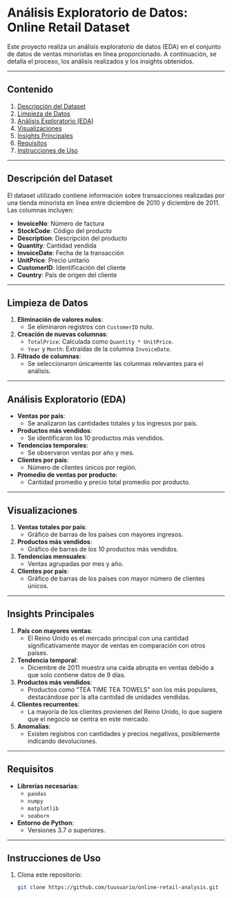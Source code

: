 # Análisis Exploratorio de Datos: Online Retail Dataset

Este proyecto realiza un análisis exploratorio de datos (EDA) en el conjunto de datos de ventas minoristas en línea proporcionado. A continuación, se detalla el proceso, los análisis realizados y los insights obtenidos.

---

## Contenido
1. [Descripción del Dataset](#descripción-del-dataset)
2. [Limpieza de Datos](#limpieza-de-datos)
3. [Análisis Exploratorio (EDA)](#análisis-exploratorio-eda)
4. [Visualizaciones](#visualizaciones)
5. [Insights Principales](#insights-principales)
6. [Requisitos](#requisitos)
7. [Instrucciones de Uso](#instrucciones-de-uso)

---

## Descripción del Dataset
El dataset utilizado contiene información sobre transacciones realizadas por una tienda minorista en línea entre diciembre de 2010 y diciembre de 2011. Las columnas incluyen:
- **InvoiceNo**: Número de factura
- **StockCode**: Código del producto
- **Description**: Descripción del producto
- **Quantity**: Cantidad vendida
- **InvoiceDate**: Fecha de la transacción
- **UnitPrice**: Precio unitario
- **CustomerID**: Identificación del cliente
- **Country**: País de origen del cliente

---

## Limpieza de Datos
1. **Eliminación de valores nulos**:
   - Se eliminaron registros con `CustomerID` nulo.
2. **Creación de nuevas columnas**:
   - `TotalPrice`: Calculada como `Quantity * UnitPrice`.
   - `Year` y `Month`: Extraídas de la columna `InvoiceDate`.
3. **Filtrado de columnas**:
   - Se seleccionaron únicamente las columnas relevantes para el análisis.

---

## Análisis Exploratorio (EDA)
- **Ventas por país**:
  - Se analizaron las cantidades totales y los ingresos por país.
- **Productos más vendidos**:
  - Se identificaron los 10 productos más vendidos.
- **Tendencias temporales**:
  - Se observaron ventas por año y mes.
- **Clientes por país**:
  - Número de clientes únicos por región.
- **Promedio de ventas por producto**:
  - Cantidad promedio y precio total promedio por producto.

---

## Visualizaciones
1. **Ventas totales por país**:
   - Gráfico de barras de los países con mayores ingresos.
2. **Productos más vendidos**:
   - Gráfico de barras de los 10 productos más vendidos.
3. **Tendencias mensuales**:
   - Ventas agrupadas por mes y año.
4. **Clientes por país**:
   - Gráfico de barras de los países con mayor número de clientes únicos.

---

## Insights Principales
1. **País con mayores ventas**: 
   - El Reino Unido es el mercado principal con una cantidad significativamente mayor de ventas en comparación con otros países.
2. **Tendencia temporal**:
   - Diciembre de 2011 muestra una caída abrupta en ventas debido a que solo contiene datos de 9 días.
3. **Productos más vendidos**:
   - Productos como "TEA TIME TEA TOWELS" son los más populares, destacándose por la alta cantidad de unidades vendidas.
4. **Clientes recurrentes**:
   - La mayoría de los clientes provienen del Reino Unido, lo que sugiere que el negocio se centra en este mercado.
5. **Anomalías**:
   - Existen registros con cantidades y precios negativos, posiblemente indicando devoluciones.

---

## Requisitos
- **Librerías necesarias**:
  - `pandas`
  - `numpy`
  - `matplotlib`
  - `seaborn`
- **Entorno de Python**:
  - Versiones 3.7 o superiores.

---

## Instrucciones de Uso
1. Clona este repositorio:
   ```bash
   git clone https://github.com/tuusuario/online-retail-analysis.git

